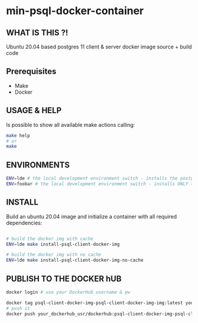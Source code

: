 # min-psql-docker-container

## WHAT IS THIS ?!
Ubuntu 20.04 based postgres 11 client & server docker image source + build code

## Prerequisites
- Make
- Docker 

## USAGE & HELP
Is possible to show all available make actions calling:
```bash
make help
# or
make
```

## ENVIRONMENTS
```bash
ENV=lde # the local development environment switch - installs the postgres server and the client
ENV=foobar # the local development environment switch - installs ONLY the postgres client psql
```


## INSTALL
Build an ubuntu 20.04 image and initialize a container with all required dependencies:
```bash

# build the docker img with cache
ENV=lde make install-psql-client-docker-img

# build the docker img with no cache
ENV=lde make install-psql-client-docker-img-no-cache
```

## PUBLISH TO THE DOCKER hUB


```bash
docker login # use your DockerHub username & pw

docker tag psql-client-docker-img-psql-client-docker-img-img:latest your_dockerhub_usr/dockerhub:psql-client-docker-img-psql-client-docker-img-img
# push it
docker push your_dockerhub_usr/dockerhub:psql-client-docker-img-psql-client-docker-img-img
```

